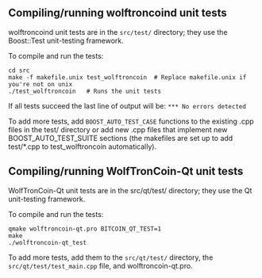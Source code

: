 Compiling/running wolftroncoind unit tests
------------------------------------

wolftroncoind unit tests are in the `src/test/` directory; they
use the Boost::Test unit-testing framework.

To compile and run the tests:

	cd src
	make -f makefile.unix test_wolftroncoin  # Replace makefile.unix if you're not on unix
	./test_wolftroncoin   # Runs the unit tests

If all tests succeed the last line of output will be:
`*** No errors detected`

To add more tests, add `BOOST_AUTO_TEST_CASE` functions to the existing
.cpp files in the test/ directory or add new .cpp files that
implement new BOOST_AUTO_TEST_SUITE sections (the makefiles are
set up to add test/*.cpp to test_wolftroncoin automatically).


Compiling/running WolfTronCoin-Qt unit tests
---------------------------------------

WolfTronCoin-Qt unit tests are in the src/qt/test/ directory; they
use the Qt unit-testing framework.

To compile and run the tests:

	qmake wolftroncoin-qt.pro BITCOIN_QT_TEST=1
	make
	./wolftroncoin-qt_test

To add more tests, add them to the `src/qt/test/` directory,
the `src/qt/test/test_main.cpp` file, and wolftroncoin-qt.pro.
